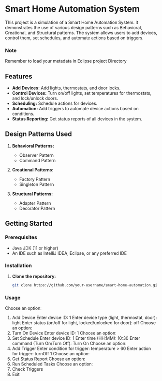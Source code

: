 # Smart Home Automation System

This project is a simulation of a Smart Home Automation System. 
It demonstrates the use of various design patterns such as Behavioral, Creational, and Structural patterns. 
The system allows users to add devices, control them, set schedules, and automate actions based on triggers.
### Note
Remember to load your metadata in Eclipse project Directory
## Features

- **Add Devices:** Add lights, thermostats, and door locks.
- **Control Devices:** Turn on/off lights, set temperatures for thermostats, and lock/unlock doors.
- **Scheduling:** Schedule actions for devices.
- **Automation:** Add triggers to automate device actions based on conditions.
- **Status Reporting:** Get status reports of all devices in the system.

## Design Patterns Used

1. **Behavioral Patterns:**
   - Observer Pattern
   - Command Pattern

2. **Creational Patterns:**
   - Factory Pattern
   - Singleton Pattern

3. **Structural Patterns:**
   - Adapter Pattern
   - Decorator Pattern

## Getting Started

### Prerequisites

- Java JDK (11 or higher)
- An IDE such as IntelliJ IDEA, Eclipse, or any preferred IDE

### Installation

1. **Clone the repository:**
   ```bash
   git clone https://github.com/your-username/smart-home-automation.git
### Usage
Choose an option:
1. Add Device
Enter device ID: 1
Enter device type (light, thermostat, door): light
Enter status (on/off for light, locked/unlocked for door): off
Choose an option:
2. Turn On Device
Enter device ID: 1
Choose an option:
4. Set Schedule
Enter device ID: 1
Enter time (HH:MM): 10:30
Enter command (Turn On/Turn Off): Turn On
Choose an option:
5. Add Trigger
Enter condition for trigger: temperature > 60
Enter action for trigger: turnOff 1
Choose an option:
6. Get Status Report
Choose an option:
7. Run Scheduled Tasks
Choose an option:
8. Check Triggers
9. Exit
